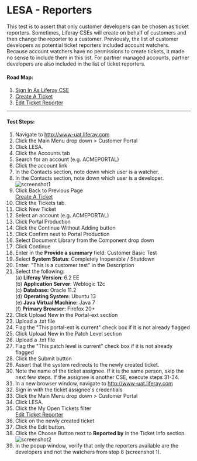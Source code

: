 LESA - Reporters
=================

This test is to assert that only customer developers can be chosen as ticket reporters. Sometimes, Liferay CSEs will create on behalf of customers and then change the reporter to a customer. Previously, the list of customer developers as potential ticket reporters included account watchers. Because account watchers have no permissions to create tickets, it made no sense to include them in this list. For partner managed accounts, partner developers are also included in the list of ticket reporters.

#### Road Map: ####
1. [Sign In As Liferay CSE](#SignInAsLiferayCSE)
1. [Create A Ticket](#CreateATicket)
1. [Edit Ticket Reporter](#EditTicketReporter)

****

#### Test Steps: ####
1. <a href="#SignInAsLiferayCSE" name="SignInAsLiferayCSE"></a>Navigate to http://www-uat.liferay.com
1. Click the Main Menu drop down > Customer Portal
1. Click LESA.
1. Click the Accounts tab
1. Search for an account (e.g. ACMEPORTAL)
1. Click the account link
1. In the Contacts section, note down which user is a watcher.
1. In the Contacts section, note down which user is a developer.     
![screenshot1](https://github.com/liferay/liferay-qa-ee/raw/master/LESA/baseline/support/images/reporter-contacts.jpg)
1. Click Back to Previous Page    
<a href="#CreateATicket" name="CreateATicket">Create A Ticket</a>
1. Click the Tickets tab.
1. Click New Ticket
1. Select an account (e.g. ACMEPORTAL)
1. Click Portal Production
1. Click the Continue Without Adding button
1. Click Confirm next to Portal Production
1. Select Document Library from the Component drop down
1. Click Continue
1. Enter in the <b>Provide a summary</b> field: Customer Basic Test
1. Select <b>System Status</b>: Completely Inoperable / Shutdown    
1. Enter: "This is a customer test" in the Description
1. Select the following:    
	(a) **Liferay Version**:	 6.2 EE    
	(b) **Application Server**:	Weblogic 12c    
	(c) **Database:**			Oracle 11.2    
	(d) **Operating System**:	Ubuntu 13    
	(e) **Java Virtual Machine:**	Java 7    
	(f) **Primary Browser:**		Firefox 20+
1. Click Upload New in the Portal-ext section
1. Upload a .txt file
1. Flag the "This portal-ext is current" check box if it is not already flagged
1. Click Upload New in the Patch Level section
1. Upload a .txt file
1. Flag the "This patch level is current" check box if it is not already flagged
1. Click the Submit button
1. Assert that the system redirects to the newly created ticket.
1. Note the name of the ticket assignee. If it is the same person, skip the next few steps. If the assignee is another CSE, execute steps 31-34.
1. In a new browser window, navigate to http://www-uat.liferay.com
1. Sign in with the ticket assignee's credentials
1. Click the Main Menu drop down > Customer Portal
1. Click LESA.
1. Click the My Open Tickets filter    
<a href="#EditTicketReporter" name="EditTicketReporter">Edit Ticket Reporter</a>
1. Click on the newly created ticket
1. Click the Edit button.
1. Click the Choose Button next to **Reported by** in the Ticket Info section.    
![screenshot2](https://github.com/liferay/liferay-qa-ee/raw/master/LESA/baseline/support/images/reporter-ticketinfo.jpg)
1. In the popup window, verify that only the reporters available are the developers and not the watchers from step 8 (screenshot 1).